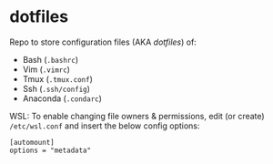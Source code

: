 # dotfiles
Repo to store configuration files (AKA *dotfiles*) of:

- Bash (`.bashrc`)
- Vim (`.vimrc`)
- Tmux (`.tmux.conf`)
- Ssh (`.ssh/config`)
- Anaconda (`.condarc`)

WSL: To enable changing file owners & permissions, edit (or create) `/etc/wsl.conf` and insert the below config options:

    [automount]
    options = "metadata"

